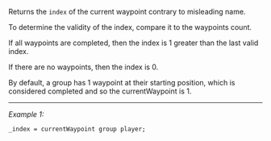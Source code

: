 Returns the `index` of the current waypoint contrary to misleading name.

To determine the validity of the index, compare it to the waypoints count.

If all waypoints are completed, then the index is 1 greater than the last valid index.

If there are no waypoints, then the index is 0.

By default, a group has 1 waypoint at their starting position, which is considered completed and so the currentWaypoint is 1.


---
*Example 1:*
```sqf
_index = currentWaypoint group player;
```